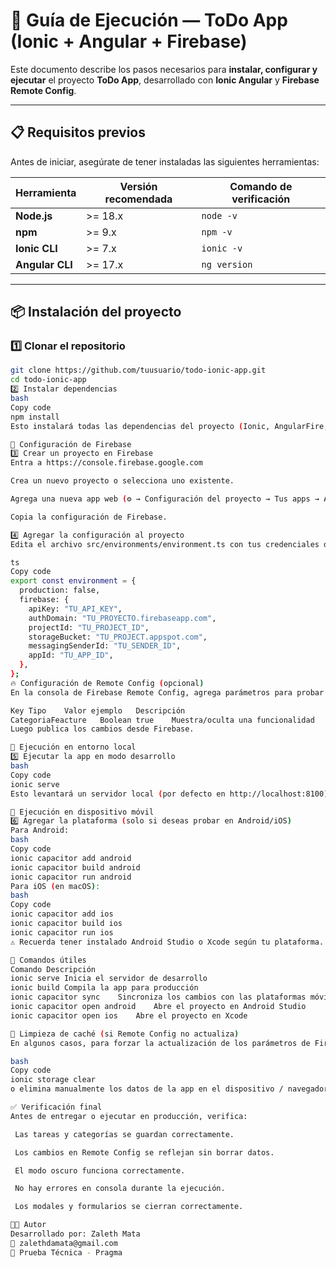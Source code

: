 # 🚀 Guía de Ejecución — ToDo App (Ionic + Angular + Firebase)

Este documento describe los pasos necesarios para **instalar, configurar y ejecutar** el proyecto **ToDo App**, desarrollado con **Ionic Angular** y **Firebase Remote Config**.

---

## 📋 Requisitos previos

Antes de iniciar, asegúrate de tener instaladas las siguientes herramientas:

| Herramienta | Versión recomendada | Comando de verificación |
|--------------|--------------------|--------------------------|
| **Node.js** | >= 18.x | `node -v` |
| **npm** | >= 9.x | `npm -v` |
| **Ionic CLI** | >= 7.x | `ionic -v` |
| **Angular CLI** | >= 17.x | `ng version` |

---

## 📦 Instalación del proyecto

### 1️⃣ Clonar el repositorio
```bash
git clone https://github.com/tuusuario/todo-ionic-app.git
cd todo-ionic-app
2️⃣ Instalar dependencias
bash
Copy code
npm install
Esto instalará todas las dependencias del proyecto (Ionic, AngularFire, Firebase, etc.).

🔑 Configuración de Firebase
3️⃣ Crear un proyecto en Firebase
Entra a https://console.firebase.google.com

Crea un nuevo proyecto o selecciona uno existente.

Agrega una nueva app web (⚙️ → Configuración del proyecto → Tus apps → Agregar app web).

Copia la configuración de Firebase.

4️⃣ Agregar la configuración al proyecto
Edita el archivo src/environments/environment.ts con tus credenciales de Firebase:

ts
Copy code
export const environment = {
  production: false,
  firebase: {
    apiKey: "TU_API_KEY",
    authDomain: "TU_PROYECTO.firebaseapp.com",
    projectId: "TU_PROJECT_ID",
    storageBucket: "TU_PROJECT.appspot.com",
    messagingSenderId: "TU_SENDER_ID",
    appId: "TU_APP_ID",
  },
};
🔥 Configuración de Remote Config (opcional)
En la consola de Firebase Remote Config, agrega parámetros para probar configuraciones dinámicas:

Key	Tipo	Valor ejemplo	Descripción
CategoriaFeacture	Boolean	true	Muestra/oculta una funcionalidad
Luego publica los cambios desde Firebase.

🧠 Ejecución en entorno local
5️⃣ Ejecutar la app en modo desarrollo
bash
Copy code
ionic serve
Esto levantará un servidor local (por defecto en http://localhost:8100) y abrirá la app en el navegador.

📱 Ejecución en dispositivo móvil
6️⃣ Agregar la plataforma (solo si deseas probar en Android/iOS)
Para Android:
bash
Copy code
ionic capacitor add android
ionic capacitor build android
ionic capacitor run android
Para iOS (en macOS):
bash
Copy code
ionic capacitor add ios
ionic capacitor build ios
ionic capacitor run ios
⚠️ Recuerda tener instalado Android Studio o Xcode según tu plataforma.

🧰 Comandos útiles
Comando	Descripción
ionic serve	Inicia el servidor de desarrollo
ionic build	Compila la app para producción
ionic capacitor sync	Sincroniza los cambios con las plataformas móviles
ionic capacitor open android	Abre el proyecto en Android Studio
ionic capacitor open ios	Abre el proyecto en Xcode

🧹 Limpieza de caché (si Remote Config no actualiza)
En algunos casos, para forzar la actualización de los parámetros de Firebase Remote Config:

bash
Copy code
ionic storage clear
o elimina manualmente los datos de la app en el dispositivo / navegador.

✅ Verificación final
Antes de entregar o ejecutar en producción, verifica:

 Las tareas y categorías se guardan correctamente.

 Los cambios en Remote Config se reflejan sin borrar datos.

 El modo oscuro funciona correctamente.

 No hay errores en consola durante la ejecución.

 Los modales y formularios se cierran correctamente.

🧑‍💻 Autor
Desarrollado por: Zaleth Mata
📧 zalethdamata@gmail.com
📆 Prueba Técnica - Pragma


